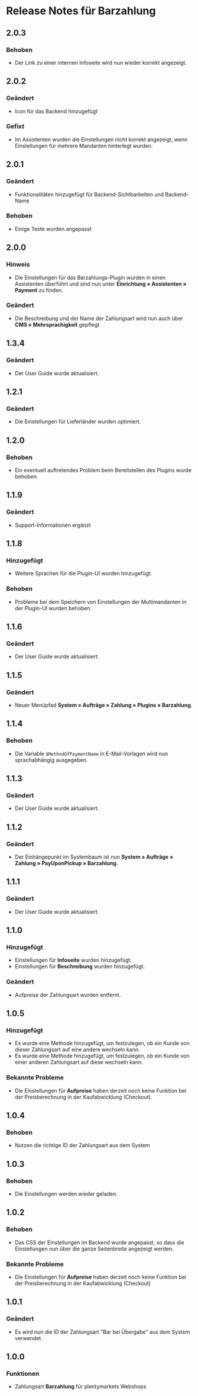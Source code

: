 # Release Notes für Barzahlung

## 2.0.3

### Behoben
- Der Link zu einer internen Infoseite wird nun wieder korrekt angezeigt.

## 2.0.2

### Geändert
- Icon für das Backend hinzugefügt

### Gefixt
- Im Assistenten wurden die Einstellungen nicht korrekt angezeigt, wenn Einstellungen für mehrere Mandanten hinterlegt wurden. 

## 2.0.1

### Geändert
- Funktionalitäten hinzugefügt für Backend-Sichtbarkeiten und Backend-Name

### Behoben
- Einige Texte wurden angepasst

## 2.0.0

### Hinweis 
- Die Einstellungen für das Barzahlungs-Plugin wurden in einen Assistenten überführt und sind nun unter **Einrichtung » Assistenten » Payment** zu finden.

### Geändert
- Die Beschreibung und der Name der Zahlungsart wird nun auch über **CMS » Mehrsprachigkeit** gepflegt.

## 1.3.4

### Geändert
- Der User Guide wurde aktualisiert.

## 1.2.1

### Geändert
- Die Einstellungen für Lieferländer wurden optimiert.

## 1.2.0

### Behoben
- Ein eventuell auftretendes Problem beim Bereitstellen des Plugins wurde behoben.

## 1.1.9

### Geändert
- Support-Informationen ergänzt

## 1.1.8

### Hinzugefügt
- Weitere Sprachen für die Plugin-UI wurden hinzugefügt.

### Behoben
- Probleme bei dem Speichern von Einstellungen der Multimandanten in der Plugin-UI wurden behoben.

## 1.1.6

### Geändert
- Der User Guide wurde aktualisiert.

## 1.1.5

### Geändert
- Neuer Menüpfad **System&nbsp;» Aufträge&nbsp;» Zahlung » Plugins » Barzahlung**.

## 1.1.4

### Behoben
- Die Variable `$MethodOfPaymentName` in E-Mail-Vorlagen wird nun sprachabhängig ausgegeben.

## 1.1.3

### Geändert
- Der User Guide wurde aktualisiert.

## 1.1.2

### Geändert
- Der Einhängepunkt im Systembaum ist nun **System » Aufträge » Zahlung » PayUponPickup » Barzahlung**.

## 1.1.1

### Geändert
- Der User Guide wurde aktualisiert.

## 1.1.0

### Hinzugefügt
- Einstellungen für **Infoseite** wurden hinzugefügt.
- Einstellungen für **Beschreibung** wurden hinzugefügt.

### Geändert
- Aufpreise der Zahlungsart wurden entfernt.

## 1.0.5

### Hinzugefügt
- Es wurde eine Methode hinzugefügt, um festzulegen, ob ein Kunde von dieser Zahlungsart auf eine andere wechseln kann.
- Es wurde eine Methode hinzugefügt, um festzulegen, ob ein Kunde von einer anderen Zahlungsart auf diese wechseln kann.

### Bekannte Probleme
- Die Einstellungen für **Aufpreise** haben derzeit noch keine Funktion bei der Preisberechnung in der Kaufabwicklung (Checkout).

## 1.0.4

### Behoben
- Nutzen die richtige ID der Zahlungsart aus dem System

## 1.0.3

### Behoben
- Die Einstellungen werden wieder geladen.

## 1.0.2

### Behoben
- Das CSS der Einstellungen im Backend wurde angepasst, so dass die Einstellungen nun über die ganze Seitenbreite angezeigt werden.

### Bekannte Probleme
- Die Einstellungen für **Aufpreise** haben derzeit noch keine Funktion bei der Preisberechnung in der Kaufabwicklung (Checkout)

## 1.0.1

### Geändert
- Es wird nun die ID der Zahlungsart "Bar bei Übergabe" aus dem System verwendet.

## 1.0.0

### Funktionen
- Zahlungsart **Barzahlung** für plentymarkets Webshops
